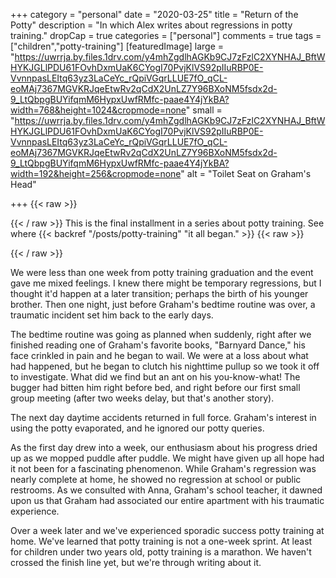 +++
category = "personal"
date = "2020-03-25"
title = "Return of the Potty"
description = "In which Alex writes about regressions in potty training."
dropCap = true
categories = ["personal"]
comments = true
tags = ["children","potty-training"]
[featuredImage]
  large = "https://uwrrja.by.files.1drv.com/y4mhZgdlhAGKb9CJ7zFzlC2XYNHAJ_BftWHYKJGLlPDU61FOvhDxmUaK6CYogI70PvjKlVS92pIIuRBP0E-VvnnpasLEItq63yz3LaCeYc_rQpiVGqrLLUE7fO_qCL-eoMAj7367MGVKRJqeEtwRv2qCdX2UnLZ7Y96BXoNM5fsdx2d-9_LtQbpgBUYifqmM6HypxUwfRMfc-paae4Y4jYkBA?width=768&height=1024&cropmode=none"
  small = "https://uwrrja.by.files.1drv.com/y4mhZgdlhAGKb9CJ7zFzlC2XYNHAJ_BftWHYKJGLlPDU61FOvhDxmUaK6CYogI70PvjKlVS92pIIuRBP0E-VvnnpasLEItq63yz3LaCeYc_rQpiVGqrLLUE7fO_qCL-eoMAj7367MGVKRJqeEtwRv2qCdX2UnLZ7Y96BXoNM5fsdx2d-9_LtQbpgBUYifqmM6HypxUwfRMfc-paae4Y4jYkBA?width=192&height=256&cropmode=none"
  alt = "Toilet Seat on Graham's Head"

+++
{{< raw >}}<p class="muted-text">{{< / raw >}}
This is the final installment in a series about potty training. See where {{< backref "/posts/potty-training" "it all began." >}}
{{< raw >}}</p>{{< / raw >}}

We were less than one week from potty training graduation and the event gave me mixed feelings. I knew there might be temporary regressions, but I thought it'd happen at a later transition; perhaps the birth of his younger brother. Then one night, just before Graham's bedtime routine was over, a traumatic incident set him back to the early days.

The bedtime routine was going as planned when suddenly, right after we finished reading one of Graham's favorite books, "Barnyard Dance," his face crinkled in pain and he began to wail. We were at a loss about what had happened, but he began to clutch his nighttime pullup so we took it off to investigate. What did we find but an ant on his you-know-what! The bugger had bitten him right before bed, and right before our first small group meeting (after two weeks delay, but that's another story).

The next day daytime accidents returned in full force. Graham's interest in using the potty evaporated, and he ignored our potty queries.

As the first day drew into a week, our enthusiasm about his progress dried up as we mopped puddle after puddle. We might have given up all hope had it not been for a fascinating phenomenon. While Graham's regression was nearly complete at home, he showed no regression at school or public restrooms. As we consulted with Anna, Graham's school teacher, it dawned upon us that Graham had associated our entire apartment with his traumatic experience.

Over a week later and we've experienced sporadic success potty training at home. We've learned that potty training is not a one-week sprint. At least for children under two years old, potty training is a marathon. We haven't crossed the finish line yet, but we're through writing about it.
